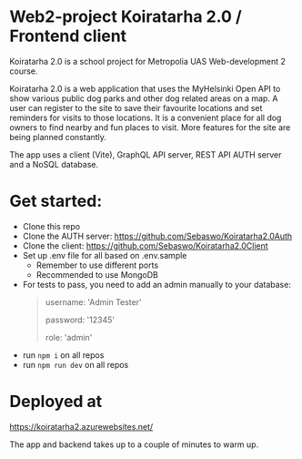 # Web2-project Koiratarha 2.0 / Frontend client

Koiratarha 2.0 is a school project for Metropolia UAS Web-development 2 course.

Koiratarha 2.0 is a web application that uses the MyHelsinki Open API to show various public dog parks and other dog related areas on a map. A user can register to the site to save their favourite locations and set reminders for visits to those locations. It is a convenient place for all dog owners to find nearby and fun places to visit. More features for the site are being planned constantly.

The app uses a client (Vite), GraphQL API server, REST API AUTH server and a NoSQL database.



# Get started:

- Clone this repo
- Clone the AUTH server: https://github.com/Sebaswo/Koiratarha2.0Auth
- Clone the client: https://github.com/Sebaswo/Koiratarha2.0Client
- Set up .env file for all based on .env.sample
    - Remember to use different ports
    - Recommended to use MongoDB
- For tests to pass, you need to add an admin manually to your database:
    >username: 'Admin Tester'
    >
    >password: '12345'
    >
    >role: 'admin'
- run `npm i` on all repos
- run `npm run dev` on all repos

# Deployed at

https://koiratarha2.azurewebsites.net/

The app and backend takes up to a couple of minutes to warm up.
